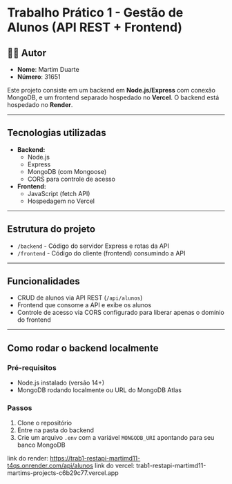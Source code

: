 # Trabalho Prático 1 - Gestão de Alunos (API REST + Frontend)

## 👨‍💻 Autor

- **Nome**: Martim Duarte
- **Número**: 31651

Este projeto consiste em um backend em **Node.js/Express** com conexão MongoDB, e um frontend separado hospedado no **Vercel**. O backend está hospedado no **Render**.

---

## Tecnologias utilizadas

- **Backend:**
  - Node.js
  - Express
  - MongoDB (com Mongoose)
  - CORS para controle de acesso
- **Frontend:**
  - JavaScript (fetch API)
  - Hospedagem no Vercel

---

## Estrutura do projeto

- `/backend` - Código do servidor Express e rotas da API
- `/frontend` - Código do cliente (frontend) consumindo a API

---

## Funcionalidades

- CRUD de alunos via API REST (`/api/alunos`)
- Frontend que consome a API e exibe os alunos
- Controle de acesso via CORS configurado para liberar apenas o domínio do frontend

---

## Como rodar o backend localmente

### Pré-requisitos

- Node.js instalado (versão 14+)
- MongoDB rodando localmente ou URL do MongoDB Atlas

### Passos

1. Clone o repositório
2. Entre na pasta do backend
3. Crie um arquivo `.env` com a variável `MONGODB_URI` apontando para seu banco MongoDB

link do render: https://trab1-restapi-martimd11-t4qs.onrender.com/api/alunos
link do vercel: trab1-restapi-martimd11-martims-projects-c6b29c77.vercel.app

